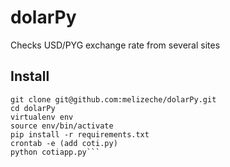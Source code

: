 # dolarPy
Checks USD/PYG exchange rate from several sites

## Install

```
git clone git@github.com:melizeche/dolarPy.git
cd dolarPy
virtualenv env
source env/bin/activate
pip install -r requirements.txt
crontab -e (add coti.py)
python cotiapp.py```